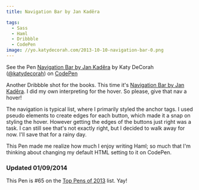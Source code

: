 ```yaml
---
title: Navigation Bar by Jan Kaděra

tags:
  - Sass
  - Haml
  - Dribbble
  - CodePen
image: //yo.katydecorah.com/2013-10-10-navigation-bar-0.png
---
```


<p data-height="500" data-theme-id="97" data-slug-hash="HEgwl" data-user="katydecorah" data-default-tab="result" class='codepen'>See the Pen <a href='http://codepen.io/katydecorah/pen/HEgwl'>Navigation Bar by Jan Kaděra</a> by Katy DeCorah (<a href='http://codepen.io/katydecorah'>@katydecorah</a>) on <a href='http://codepen.io'>CodePen</a></p>

Another Dribbble shot for the books. This time it's [Navigation Bar by Jan Kaděra](http://dribbble.com/shots/1267103-Navigation-Bar). I did my own interpreting for the hover. So please, give that nav a hover!

The navigation is typical list, where I primarily styled the anchor tags. I used pseudo elements to create edges for each button, which made it a snap on styling the hover. However getting the edges of the buttons just right was a task. I can still see that's not exactly right, but I decided to walk away for now. I'll save that for a rainy day.

This Pen made me realize how much I enjoy writing Haml; so much that I'm thinking about changing my default HTML setting to it on CodePen.

### Updated 01/09/2014

This Pen is #65 on the [Top Pens of 2013](http://codepen.io/2013/popular/4) list. Yay!
